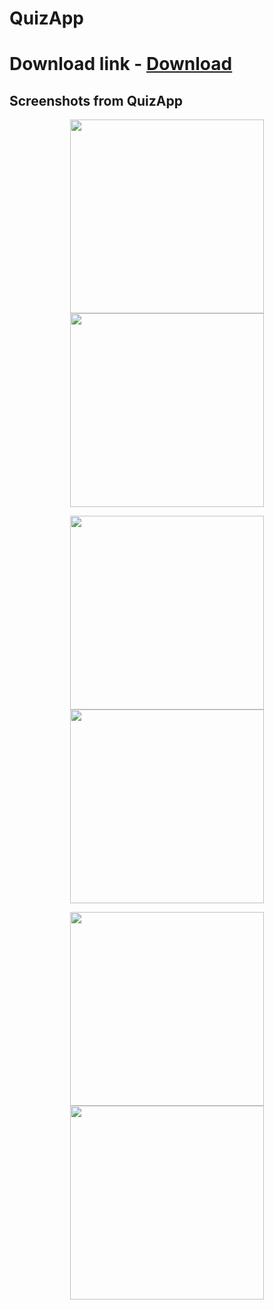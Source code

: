 # QuizApp
# Download link - [Download](https://github.com/tarunguptaraja/QuizApp/raw/master/app/release/app-release.apk)
## **Screenshots from QuizApp** 

<p align="center">
<img src="https://github.com/tarunguptaraja/QuizApp/blob/master/screenshots/home.jpeg" width="310">
<img src="https://github.com/tarunguptaraja/QuizApp/blob/master/screenshots/question.jpeg" width="310">
 </p>
 <p align="center">
<img src="https://github.com/tarunguptaraja/QuizApp/blob/master/screenshots/selected.jpeg" width="310">
<img src="https://github.com/tarunguptaraja/QuizApp/blob/master/screenshots/correct.jpeg" width="310">
</p>
<p align="center">
<img src="https://github.com/tarunguptaraja/QuizApp/blob/master/screenshots/wrong.jpeg" width="310">
<img src="https://github.com/tarunguptaraja/QuizApp/blob/master/screenshots/result.jpeg" width="310">
</p>
